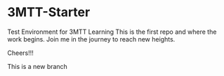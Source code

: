 # 3MTT-Starter
Test Environment for 3MTT Learning
This is the first repo and where the work begins.
Join me in the journey to reach new heights. <br>


Cheers!!! <br>


This is a new branch